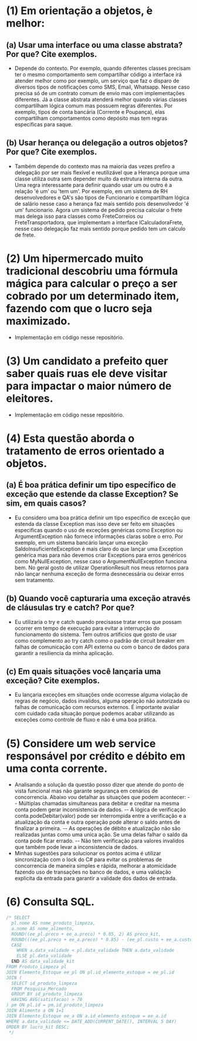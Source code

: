 # (1) Em orientação a objetos,  ́e melhor:

## (a) Usar uma interface ou uma classe abstrata? Por que? Cite exemplos.
-  Depende do contexto. Por exemplo, quando diferentes classes precisam ter o mesmo comportamento sem compartilhar código a interface irá atender melhor como por exemplo, um serviço que faz o disparo de diversos tipos de notificações como SMS, Email, Whatsapp. Nesse caso precisa só de um contrato comum de envio mas com implementações diferentes. Já a classe abstrata atenderá melhor quando várias classes compartilham lógica comum mas possuem regras diferentes. Por exemplo, tipos de conta bancária (Corrente e Poupança), elas compartilham comportamentos como depósito mas tem regras especificas para saque.

## (b) Usar herança ou delegação a outros objetos? Por que? Cite exemplos.
- Também depende do contexto mas na maioria das vezes prefiro a delegação por ser mais flexível e reutilizável que a Herança porque uma classe utiliza outra sem depender muito da estrutura interna da outra. Uma regra interessante para definir quando usar um ou outro é a relação 'é um' ou 'tem um'. Por exemplo, em um sistema de RH desenvolvedores e QA's são tipos de Funcionario e compartilham lógica de salário nesse caso a herança faz mais sentido pois desenvolvedor 'é um' funcionario. Agora um sistema de pedido precisa calcular o frete mas delega isso para classes como FreteCorreios ou FreteTransportadora, que implementam a interface ICalculadoraFrete, nesse caso delegação faz mais sentido porque pedido tem um calculo de frete.

# (2) Um hipermercado muito tradicional descobriu uma fórmula mágica para calcular o preço a ser cobrado por um determinado item, fazendo com que o lucro seja maximizado.
- Implementação em código nesse repositório.

# (3) Um candidato a prefeito quer saber quais ruas ele deve visitar para impactar o maior número de eleitores.
- Implementação em código nesse repositório.

# (4) Esta questão aborda o tratamento de erros orientado a objetos.

## (a) É boa prática definir um tipo específico de exceção que estende da classe Exception? Se sim, em quais casos?
-  Eu considero uma boa prática definir um tipo especifico de exceção que estenda da classe Exception mas isso deve ser feito em situações especificas quando o uso de exceções genéricas como Exception ou ArgumentException não fornece informações claras sobre o erro. Por exemplo, em um sistema bancário lançar uma exceção SaldoInsuficienteException é mais claro do que lançar uma Exception genérica mas para não devemos criar Exceptions para erros genéricos como MyNullException, nesse caso o ArgumentNullException funciona bem. No geral gosto de utilizar OperationResult nos meus retornos para não lançar nenhuma exceção de forma desnecessária ou deixar erros sem tratamento.

## (b) Quando você capturaria uma exceção através de cláusulas try e catch? Por que?
- Eu utilizaria o try e catch quando precisasse tratar erros que possam ocorrer em tempo de execução para evitar a interrupção do funcionamento do sistema. Tem outros artificios que gosto de usar como complemento ao try catch como o padrão de circuit breaker em falhas de comunicação com API externa ou com o banco de dados para garantir a resiliencia da minha aplicação. 

## (c) Em quais situações você lançaria uma exceção? Cite exemplos.
- Eu lançaria exceções em situações onde ocorresse alguma violação de regras de negócio, dados invalidos, alguma operação não autorizada ou falhas de comunicação com recursos externos. É importante avaliar com cuidado cada situação porque podemos acabar utilizando as exceções como controle de fluxo e não é uma boa prática. 

# (5) Considere um web service responsável por crédito e débito em uma conta corrente.
- Analisando a solução da questão posso dizer que atende do ponto de vista funcional mas não garante segurança em cenários de concorrencia. Abaixo vou detalhar as situações que podem acontecer:
-- Múltiplas chamadas simultaneas para debitar e creditar na mesma conta podem gerar inconsistencia de dados.
-- A lógica de verificação conta.podeDebitar(valor) pode ser interrompida entre a verificação e a atualização da conta e outra operação pode alterar o saldo antes de finalizar a primeira.
-- As operações de débito e atualização não são realizadas juntas como uma unica ação. Se uma delas falhar o saldo da conta pode ficar errado.
-- Não tem verificação para valores invalidos que também pode levar a inconsistencia de dados.
- Minhas sugestões para solucionar os pontos acima é utilizar sincronização com o lock do C# para evitar os problemas de concorrencia de maneira simples e rápida, melhorar a atomicidade fazendo uso de transações no banco de dados, e uma validação explicita da entrada para garantir a validade dos dados de entrada.  

# (6) Consulta SQL.
```sql
/* SELECT
  pl.nome AS nome_produto_limpeza,
  a.nome AS nome_alimento,
  ROUND((ee_pl.preco + ee_a.preco) * 0.85, 2) AS preco_kit,
  ROUND(((ee_pl.preco + ee_a.preco) * 0.85) - (ee_pl.custo + ee_a.custo), 2) AS lucro_kit,
  CASE 
    WHEN a.data_validade < pl.data_validade THEN a.data_validade 
    ELSE pl.data_validade 
  END AS data_validade_kit
FROM Produto_Limpeza pl
JOIN Elemento_Estoque ee_pl ON pl.id_elemento_estoque = ee_pl.id
JOIN (
  SELECT id_produto_limpeza
  FROM Pesquisa_Mercado
  GROUP BY id_produto_limpeza
  HAVING AVG(satisfacao) > 70
) pm ON pl.id = pm.id_produto_limpeza
JOIN Alimento a ON 1=1
JOIN Elemento_Estoque ee_a ON a.id_elemento_estoque = ee_a.id
WHERE a.data_validade <= DATE_ADD(CURRENT_DATE(), INTERVAL 5 DAY)
ORDER BY lucro_kit DESC;
 */
